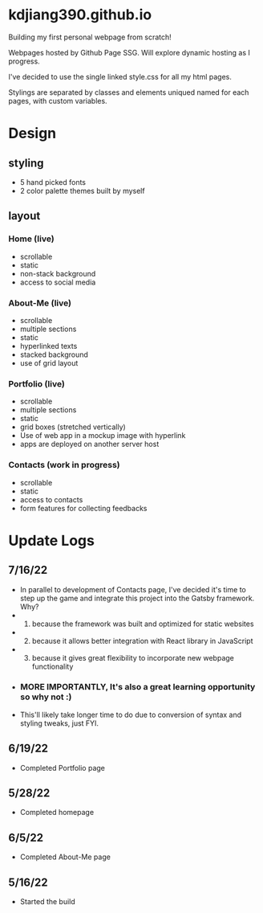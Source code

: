 # kdjiang390.github.io
Building my first personal webpage from scratch!

Webpages hosted by Github Page SSG. Will explore dynamic hosting as I progress.

I've decided to use the single linked style.css for all my html pages.

Stylings are separated by classes and elements uniqued named for each pages, with custom variables.



# Design
## styling
- 5 hand picked fonts
- 2 color palette themes built by myself
## layout
### Home (live)
- scrollable
- static 
- non-stack background 
- access to social media
### About-Me (live)
- scrollable
- multiple sections
- static
- hyperlinked texts
- stacked background
- use of grid layout
### Portfolio (live)
- scrollable
- multiple sections
- static
- grid boxes (stretched vertically)
- Use of web app in a mockup image with hyperlink
- apps are deployed on another server host 
### Contacts (work in progress)
- scrollable
- static 
- access to contacts
- form features for collecting feedbacks

# Update Logs

## 7/16/22
- In parallel to development of Contacts page, I've decided it's time to step up the game and integrate this project into the Gatsby framework. Why?
- 1. because the framework was built and optimized for static websites
- 2. because it allows better integration with React library in JavaScript
- 3. because it gives great flexibility to incorporate new webpage functionality
- ### MORE IMPORTANTLY, It's also a great learning opportunity so why not :)
- This'll likely take longer time to do due to conversion of syntax and styling tweaks, just FYI.

## 6/19/22
- Completed Portfolio page

## 5/28/22
- Completed homepage

## 6/5/22
- Completed About-Me page

## 5/16/22
- Started the build








